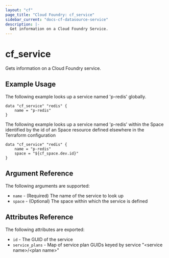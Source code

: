 ```yaml
---
layout: "cf"
page_title: "Cloud Foundry: cf_service"
sidebar_current: "docs-cf-datasource-service"
description: |-
  Get information on a Cloud Foundry Service.
---
```


# cf\_service

Gets information on a Cloud Foundry service.

## Example Usage

The following example looks up a service named 'p-redis' globally. 

```
data "cf_service" "redis" {
    name = "p-redis"    
}
```

The following example looks up a service named 'p-redis' within the Space identified by the id of an Space resource defined elsewhere in the Terraform configuration

```
data "cf_service" "redis" {
    name = "p-redis"  
    space = "${cf_space.dev.id}"  
}
```

## Argument Reference

The following arguments are supported:

* `name` - (Required) The name of the service to look up
* `space` - (Optional) The space within which the service is defined

## Attributes Reference

The following attributes are exported:

* `id` - The GUID of the service
* `service_plans` - Map of service plan GUIDs keyed by service "&lt;service name&gt;/&lt;plan name&gt;"